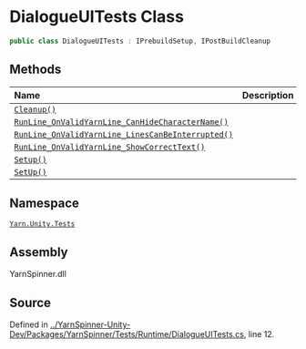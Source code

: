 <!-- This file was generated by a tool. Do not edit this file by hand. -->

# DialogueUITests Class


```csharp
public class DialogueUITests : IPrebuildSetup, IPostBuildCleanup
```



## Methods
|Name|Description|
|:---|:---|
|[`Cleanup()`](/api/csharp/yarn.unity.tests/dialogueuitests.cleanup.md)||
|[`RunLine_OnValidYarnLine_CanHideCharacterName()`](/api/csharp/yarn.unity.tests/dialogueuitests.runline_onvalidyarnline_canhidecharactername.md)||
|[`RunLine_OnValidYarnLine_LinesCanBeInterrupted()`](/api/csharp/yarn.unity.tests/dialogueuitests.runline_onvalidyarnline_linescanbeinterrupted.md)||
|[`RunLine_OnValidYarnLine_ShowCorrectText()`](/api/csharp/yarn.unity.tests/dialogueuitests.runline_onvalidyarnline_showcorrecttext.md)||
|[`Setup()`](/api/csharp/yarn.unity.tests/dialogueuitests.setup0.md)||
|[`SetUp()`](/api/csharp/yarn.unity.tests/dialogueuitests.setup1.md)||
## Namespace
[`Yarn.Unity.Tests`](/api/csharp/yarn.unity.tests/README.md)

## Assembly
YarnSpinner.dll

## Source
Defined in [../YarnSpinner-Unity-Dev/Packages/YarnSpinner/Tests/Runtime/DialogueUITests.cs](https://github.com/YarnSpinnerTool/YarnSpinner-Unity//blob/develop/Tests/Runtime/DialogueUITests.cs#L12), line 12.
